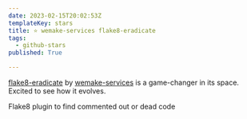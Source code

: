 ```yaml
---
date: 2023-02-15T20:02:53Z
templateKey: stars
title: ⭐ wemake-services flake8-eradicate
tags:
  - github-stars
published: True

---
```


[flake8-eradicate](https://github.com/wemake-services/flake8-eradicate) by [wemake-services](https://github.com/wemake-services) is a game-changer in its space. Excited to see how it evolves.

Flake8 plugin to find commented out or dead code
